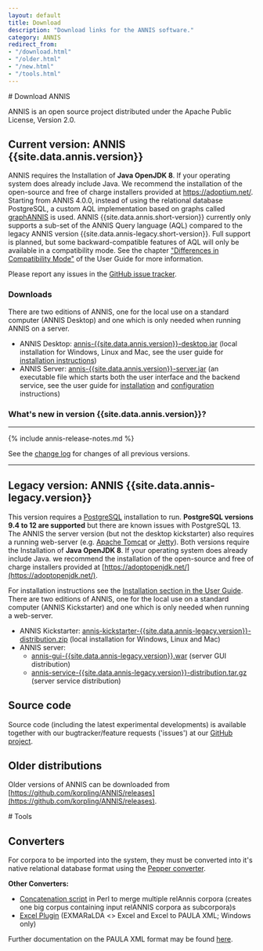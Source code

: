 ```yaml
---
layout: default
title: Download
description: "Download links for the ANNIS software."
category: ANNIS
redirect_from:
- "/download.html"
- "/older.html"
- "/new.html"
- "/tools.html"
---
```


<div class="page-header">
# Download ANNIS
</div>

ANNIS is an open source project
distributed under the Apache Public License, Version 2.0. 


## Current version: ANNIS {{site.data.annis.version}}

ANNIS requires the Installation of **Java OpenJDK 8**. If your operating system does already include Java. 
We recommend the installation of the open-source and free of charge installers provided at <https://adoptium.net/>.
Starting from ANNIS 4.0.0, instead of using the relational database PostgreSQL, a custom AQL implementation based on graphs called [graphANNIS](https://github.com/korpling/graphANNIS) is used.
ANNIS {{site.data.annis.short-version}} currently only supports a sub-set of the ANNIS Query language (AQL) compared to the legacy ANNIS version {{site.data.annis-legacy.short-version}}.
Full support is planned, but some backward-compatible features of AQL will only be available in a compatibility mode.
See the chapter ["Differences in Compatibility Mode"](http://korpling.github.io/ANNIS/{{site.data.annis.short-version}}/user-guide/aql/compatibility-mode.html) of the User Guide for more information.

Please report any issues in the [GitHub issue tracker](https://github.com/korpling/ANNIS/issues).


### Downloads

There are two editions of ANNIS, one for the local use on a standard computer (ANNIS Desktop) and one which is only needed when running ANNIS on  a server.

- ANNIS Desktop: [<i class="fa fa-download"></i> annis-{{site.data.annis.version}}-desktop.jar](https://github.com/korpling/ANNIS/releases/download/v{{site.data.annis.version}}/annis-{{site.data.annis.version}}-desktop.jar) (local installation for Windows, Linux and Mac, see the user guide for [installation instructions](http://korpling.github.io/ANNIS/{{site.data.annis.short-version}}/user-guide/installation/desktop.html))
- ANNIS Server: [<i class="fa fa-download"></i> annis-{{site.data.annis.version}}-server.jar](https://github.com/korpling/ANNIS/releases/download/v{{site.data.annis.version}}/annis-{{site.data.annis.version}}-server.jar) (an executable file which starts both the user interface and the backend service, see the user guide for [installation](http://korpling.github.io/ANNIS/{{site.data.annis.short-version}}/user-guide/installation/server.html) and [configuration](http://korpling.github.io/ANNIS/{{site.data.annis.short-version}}/user-guide/configuration/index.html) instructions)


### What's new in version {{site.data.annis.version}}?

---

{% include annis-release-notes.md %}

See the [change log](https://raw.githubusercontent.com/korpling/ANNIS/main/CHANGELOG.md) for changes of all previous versions.

---



## Legacy version: ANNIS {{site.data.annis-legacy.version}}

This version requires a [PostgreSQL](http://www.postgresql.org/) installation to run. 
**PostgreSQL versions 9.4 to 12 are supported** but there are known issues with PostgreSQL 13. 
The ANNIS the server version (but not the desktop kickstarter) also requires a running web-server (e.g. [Apache Tomcat](http://tomcat.apache.org/) or [Jetty](https://www.eclipse.org/jetty/)).
Both versions require the Installation of **Java OpenJDK 8**. If your operating system does already include Java. we recommend the installation of the open-source and free of charge installers provided at [https://adoptopenjdk.net/](https://adoptopenjdk.net/).

For installation instructions see the [<i class="fa fa-book"></i> Installation section in the User Guide](http://korpling.github.io/ANNIS/{{site.data.annis-legacy.short-version}}/user-guide/installation.html). 
There are two editions of ANNIS, one for the local use on a standard computer (ANNIS Kickstarter) and one which is only needed when running a web-server.

- ANNIS Kickstarter: [annis-kickstarter-{{site.data.annis-legacy.version}}-distribution.zip](https://github.com/korpling/ANNIS/releases/download/annis-{{site.data.annis-legacy.version}}/annis-kickstarter-{{site.data.annis-legacy.version}}-distribution.zip) (local installation for Windows, Linux and Mac)
- ANNIS server:
  - [annis-gui-{{site.data.annis-legacy.version}}.war](https://github.com/korpling/ANNIS/releases/download/annis-{{site.data.annis-legacy.version}}/annis-gui-{{site.data.annis-legacy.version}}.war) (server GUI distribution)
  - [annis-service-{{site.data.annis-legacy.version}}-distribution.tar.gz](https://github.com/korpling/ANNIS/releases/download/annis-{{site.data.annis-legacy.version}}/annis-service-{{site.data.annis-legacy.version}}-distribution.tar.gz) (server service distribution)  


## Source code


Source code (including the latest experimental developments) is available 
together with our bugtracker/feature requests ('issues') at our [<i class="fa fa-github"></i> GitHub project](http://github.com/korpling/ANNIS).


## Older distributions

Older versions of ANNIS can be downloaded from [https://github.com/korpling/ANNIS/releases](https://github.com/korpling/ANNIS/releases).


<div class="page-header">
# Tools
</div>

## Converters

For corpora to be imported
into the system, they must be converted into it's
native relational database format using the [Pepper converter](../pepper/index.html). 

**Other Converters:**

- [Concatenation script](resources/catRelAnnis.pl) in Perl to merge multiple relAnnis corpora (creates one big corpus containing input relANNIS corpora as subcorpora)s
- [Excel Plugin](https://github.com/amir-zeldes/XLAddIns) (EXMARaLDA <> Excel and Excel to PAULA XML; Windows only)

Further documentation on the PAULA XML format may be found [here](http://www.sfb632.uni-potsdam.de/en/paula.html).
